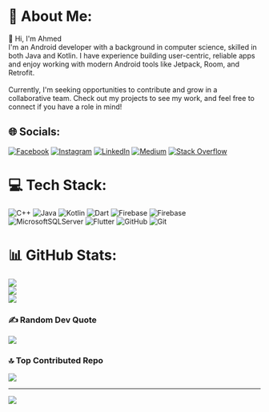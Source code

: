 # 💫 About Me:
👋 Hi, I'm Ahmed<br>I'm an Android developer with a background in computer science, skilled in both Java and Kotlin. I have experience building user-centric, reliable apps and enjoy working with modern Android tools like Jetpack, Room, and Retrofit.<br><br>Currently, I'm seeking opportunities to contribute and grow in a collaborative team. Check out my projects to see my work, and feel free to connect if you have a role in mind!


## 🌐 Socials:
[![Facebook](https://img.shields.io/badge/Facebook-%231877F2.svg?logo=Facebook&logoColor=white)](https://facebook.com/https://www.facebook.com/ahmed.aamer.7739814) [![Instagram](https://img.shields.io/badge/Instagram-%23E4405F.svg?logo=Instagram&logoColor=white)](https://instagram.com/https://www.instagram.com/ahmed_salaah2002/) [![LinkedIn](https://img.shields.io/badge/LinkedIn-%230077B5.svg?logo=linkedin&logoColor=white)](https://linkedin.com/in/www.linkedin.com/in/ahmed-salah-467362217) [![Medium](https://img.shields.io/badge/Medium-12100E?logo=medium&logoColor=white)](https://medium.com/@https://medium.com/@ahmedsaaalah21) [![Stack Overflow](https://img.shields.io/badge/-Stackoverflow-FE7A16?logo=stack-overflow&logoColor=white)](https://stackoverflow.com/users/https://stackoverflow.com/users/22326047/ahmed-salah) 

# 💻 Tech Stack:
![C++](https://img.shields.io/badge/c++-%2300599C.svg?style=for-the-badge&logo=c%2B%2B&logoColor=white) ![Java](https://img.shields.io/badge/java-%23ED8B00.svg?style=for-the-badge&logo=openjdk&logoColor=white) ![Kotlin](https://img.shields.io/badge/kotlin-%237F52FF.svg?style=for-the-badge&logo=kotlin&logoColor=white) ![Dart](https://img.shields.io/badge/dart-%230175C2.svg?style=for-the-badge&logo=dart&logoColor=white) ![Firebase](https://img.shields.io/badge/firebase-%23039BE5.svg?style=for-the-badge&logo=firebase) ![Firebase](https://img.shields.io/badge/firebase-a08021?style=for-the-badge&logo=firebase&logoColor=ffcd34) ![MicrosoftSQLServer](https://img.shields.io/badge/Microsoft%20SQL%20Server-CC2927?style=for-the-badge&logo=microsoft%20sql%20server&logoColor=white) ![Flutter](https://img.shields.io/badge/Flutter-%2302569B.svg?style=for-the-badge&logo=Flutter&logoColor=white) ![GitHub](https://img.shields.io/badge/github-%23121011.svg?style=for-the-badge&logo=github&logoColor=white) ![Git](https://img.shields.io/badge/git-%23F05033.svg?style=for-the-badge&logo=git&logoColor=white)
# 📊 GitHub Stats:
![](https://github-readme-stats.vercel.app/api?username=itsahmedsalah&theme=dark&hide_border=false&include_all_commits=false&count_private=false)<br/>
![](https://github-readme-streak-stats.herokuapp.com/?user=itsahmedsalah&theme=dark&hide_border=false)<br/>
![](https://github-readme-stats.vercel.app/api/top-langs/?username=itsahmedsalah&theme=dark&hide_border=false&include_all_commits=false&count_private=false&layout=compact)

### ✍️ Random Dev Quote
![](https://quotes-github-readme.vercel.app/api?type=horizontal&theme=radical)

### 🔝 Top Contributed Repo
![](https://github-contributor-stats.vercel.app/api?username=itsahmedsalah&limit=5&theme=dark&combine_all_yearly_contributions=true)

---
[![](https://visitcount.itsvg.in/api?id=itsahmedsalah&icon=4&color=1)](https://visitcount.itsvg.in)

<!-- Proudly created with GPRM ( https://gprm.itsvg.in ) -->
